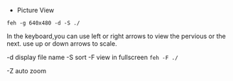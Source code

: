 + Picture View

`feh -g 640x480 -d -S ./`


In the keyboard,you can use left or right arrows  to view the pervious or the next.
use up or down arrows to scale.

-d display file name
-S sort
-F view in fullscreen `feh -F ./`

-Z auto zoom
